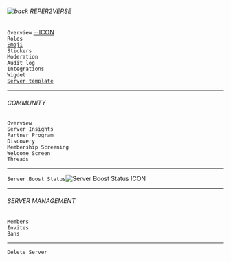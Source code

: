 ###### [![back](https://cdn.discordapp.com/emojis/887168885747511396?size=16)](https://reper2.github.io/Downloadable-Files/discord/guilds) REPER2VERSE

`Overview` [--ICON](https://cdn.discordapp.com/icons/884263560941817916/32e00eee31e0e98d64d50e3f748f4f29.png?size=4096)  
`Roles`  
[`Emoji`](https://reper2.github.io/Downloadable-Files/discord/guilds/884263560941817916/emoji)  
`Stickers`  
`Moderation`  
`Audit log`  
`Integrations`  
`Wigdet`  
[`Server template`](https://reper2.github.io/Downloadable-Files/discord/guilds/884263560941817916/server-template)

---  
###### COMMUNITY  
`Overview`  
`Server Insights`  
`Partner Program`  
`Discovery`  
`Membership Screening`  
`Welcome Screen`  
`Threads`

---  
`Server Boost Status`![Server Boost Status ICON](https://cdn.discordapp.com/emojis/887264800147640320.png?size=16)

---  
###### SERVER MANAGEMENT  
`Members`  
`Invites`  
`Bans`

---  
`Delete Server`  
